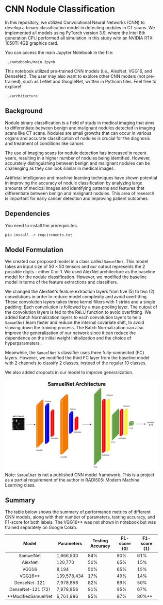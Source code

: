# CNN Nodule Classification
In this repository, we utilized Convolutional Neural Networks (CNN) to develop a binary classification model in detecting nodules in CT scans. We implemented all models using PyTorch version 3.9, where the Intel 8th generation CPU performed all simulation in this study witn an NVIDIA RTX 1050Ti 4GB graphics card.

You can access the main Jupyter Notebook in the file:
```
../notebooks/main.ipynb
```
This notebook utilized pre-trained CNN models (i.e., AlexNet, VGG16, and DenseNet). The user may also want to explore other CNN models (not pre-trained), such as LeNet and GoogleNet, written in Pythonn files. Feel free to explore!
```
../architecture
```
## Background
Nodule binary classification is a field of study in medical imaging that aims to differentiate between benign and malignant nodules detected in imaging scans like CT scans. Nodules are small growths that can occur in various organs and accurate classification of nodules is crucial for the diagnosis and treatment of conditions like cancer.

The use of imaging scans for nodule detection has increased in recent years, resulting in a higher number of nodules being identified. However, accurately distinguishing between benign and malignant nodules can be challenging as they can look similar in medical images.

Artificial intelligence and machine learning techniques have shown potential in improving the accuracy of nodule classification by analyzing large amounts of medical images and identifying patterns and features that differentiate between benign and malignant nodules. This area of research is important for early cancer detection and improving patient outcomes.

## Dependencies
You need to install the prerequisites.
``` 
pip install -r requirements.txt
```

## Model Formulation
We created our proposed model in a class called <code>SamuelNet</code>. This model takes an input size of $50 \times 50$ tensors and our output represents the 2 possible digits - either 0 or 1. We used AlexNet architecture as the baseline model for the nodule classification. However, we modified the baseline model in terms of the feature extractions and classifiers. 

We changed the AlexNet's feature extraction layers from five (5) to two (2) convolutions in order to reduce model complexity and avoid overfitting. These convolution layers takes three kernel filters with 1 stride and a single padding. Each convolution is followed by a max-pooling layer. The output of the convolution layers is fed to the ReLU function to avoid overfitting. We added Batch Normalization layers to each convolution layers to help <code>SamuelNet</code> learn faster and reduce the internal covariate shift, to avoid slowing down the training process. The Batch Normalization can also improve the generalization of our network since it can reduce the dependence on the initial weight initialization and the choice of hyperparameters.

Meanwhile, the <code>SamuelNet</code>'s classifier uses three fully-connected (FC) layers. However, we modified the third FC layer from the baseline model with 2 channels to classify 2 classes, instead of the regular 10 classes.

We also added dropouts in our model to improve generalization. 
<center>
<img src="/figures/samuelnet.PNG" width = "808"/>
</center>
Note: <code>SamuelNet</code> is not a published CNN model framework. This is a project as a partial requirement of the author in RADI605: Modern Machine Learning class.

## Summary
The table below shows the summary of performance metrics of different CNN models, along with their number of parameters, testing accuracy, and F1-score for both labels. The VGG16** was not shown in notebook but was trained separately on Google Colab.

| Model                 |  Parameters    | Testing Accuracy | F1-score (0)    | F1-score (1)    |
|:---------------------:|----------------|------------------|-----------------|-----------------|
| SamuelNet             |   1,666,530    |  84%             | 90%             | 61%             |
| AlexNet               |     120,770    |  50%             | 65%             | 15%             |
| VGG16                 |       8,194    |  50%             | 65%             | 15%             |
| VGG16**               | 139,578,434    |  17%             | 49%             | 14%             |
| DenseNet-121          |   7,978,856    |  82%             | 89%             | 50%             |
| DenseNet-121 (72)     |   7,978,856    |  91%             | 95%             | 67%             |
| **ModifiedSamuelNet   |   6,761,986    |  95%             | 97%             | 80%**           |
